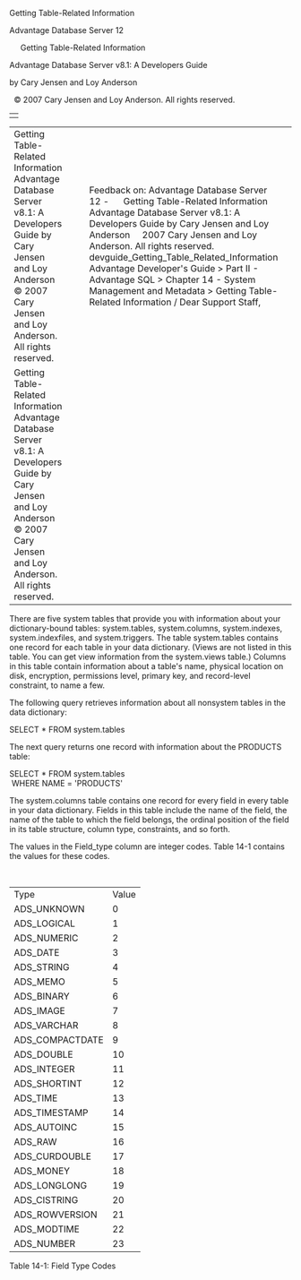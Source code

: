 Getting Table-Related Information




Advantage Database Server 12  

     Getting Table-Related Information

Advantage Database Server v8.1: A Developers Guide

by Cary Jensen and Loy Anderson

  © 2007 Cary Jensen and Loy Anderson. All rights reserved.

|  |
| --- |
|  |

|  |  |  |  |  |
| --- | --- | --- | --- | --- |
| Getting Table-Related Information  Advantage Database Server v8.1: A Developers Guide  by Cary Jensen and Loy Anderson    © 2007 Cary Jensen and Loy Anderson. All rights reserved. |  |  | Feedback on: Advantage Database Server 12 -      Getting Table-Related Information Advantage Database Server v8.1: A Developers Guide by Cary Jensen and Loy Anderson     2007 Cary Jensen and Loy Anderson. All rights reserved. devguide\_Getting\_Table\_Related\_Information Advantage Developer's Guide > Part II - Advantage SQL > Chapter 14 - System Management and Metadata > Getting Table-Related Information / Dear Support Staff, |  |
| Getting Table-Related Information  Advantage Database Server v8.1: A Developers Guide  by Cary Jensen and Loy Anderson    © 2007 Cary Jensen and Loy Anderson. All rights reserved. |  |  |  |  |

There are five system tables that provide you with information about your dictionary-bound tables: system.tables, system.columns, system.indexes, system.indexfiles, and system.triggers. The table system.tables contains one record for each table in your data dictionary. (Views are not listed in this table. You can get view information from the system.views table.) Columns in this table contain information about a table's name, physical location on disk, encryption, permissions level, primary key, and record-level constraint, to name a few.

The following query retrieves information about all nonsystem tables in the data dictionary:

SELECT \* FROM system.tables

The next query returns one record with information about the PRODUCTS table:

SELECT \* FROM system.tables  
  WHERE NAME = 'PRODUCTS'

The system.columns table contains one record for every field in every table in your data dictionary. Fields in this table include the name of the field, the name of the table to which the field belongs, the ordinal position of the field in its table structure, column type, constraints, and so forth.

The values in the Field\_type column are integer codes. Table 14-1 contains the values for these codes.

 

|  |  |
| --- | --- |
| Type | Value |
| ADS\_UNKNOWN | 0 |
| ADS\_LOGICAL | 1 |
| ADS\_NUMERIC | 2 |
| ADS\_DATE | 3 |
| ADS\_STRING | 4 |
| ADS\_MEMO | 5 |
| ADS\_BINARY | 6 |
| ADS\_IMAGE | 7 |
| ADS\_VARCHAR | 8 |
| ADS\_COMPACTDATE | 9 |
| ADS\_DOUBLE | 10 |
| ADS\_INTEGER | 11 |
| ADS\_SHORTINT | 12 |
| ADS\_TIME | 13 |
| ADS\_TIMESTAMP | 14 |
| ADS\_AUTOINC | 15 |
| ADS\_RAW | 16 |
| ADS\_CURDOUBLE | 17 |
| ADS\_MONEY | 18 |
| ADS\_LONGLONG | 19 |
| ADS\_CISTRING | 20 |
| ADS\_ROWVERSION | 21 |
| ADS\_MODTIME | 22 |
| ADS\_NUMBER | 23 |

Table 14-1: Field Type Codes